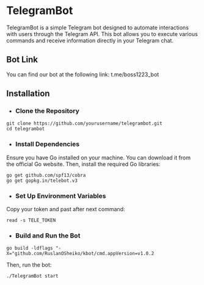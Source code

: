 # TelegramBot

TelegramBot is a simple Telegram bot designed to automate interactions with users through the Telegram API. This bot allows you to execute various commands and receive information directly in your Telegram chat.

## Bot Link

You can find our bot at the following link: t.me/boss1223_bot

## Installation

+ ### Clone the Repository
```
git clone https://github.com/yourusername/telegrambot.git
cd telegrambot
```
+ ### Install Dependencies
Ensure you have Go installed on your machine. You can download it from the official Go website. Then, install the required Go libraries:
```
go get github.com/spf13/cobra
go get gopkg.in/telebot.v3
```
+ ### Set Up Environment Variables
Copy your token and past after next command:
```
read -s TELE_TOKEN
```
+ ### Build and Run the Bot
```
go build -ldflags "-X="github.com/RuslanOSheiko/kbot/cmd.appVersion=v1.0.2
```
Then, run the bot:
```
./TelegramBot start
```
